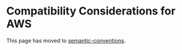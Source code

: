 <!--- Hugo front matter used to generate the website version of this page:
linkTitle: Compatibility considerations for AWS
redirect:  /docs/specs/semconv/non-normative/compatibility/aws 301!
manualLinkTarget: _blank
--->

# Compatibility Considerations for AWS

This page has moved to [semantic-conventions](https://github.com/open-telemetry/semantic-conventions/blob/main/docs/non-normative/compatibility/aws.md).
